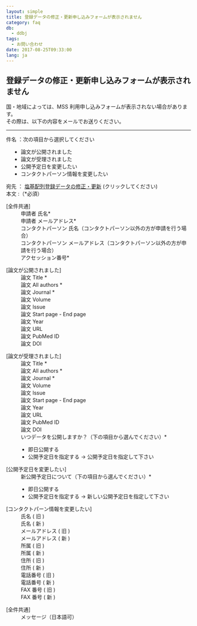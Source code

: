 ```yaml
---
layout: simple
title: 登録データの修正・更新申し込みフォームが表示されません
category: faq
db:
  - ddbj
tags: 
  - お問い合わせ
date: 2017-08-25T09:33:00
lang: ja
---
```


## 登録データの修正・更新申し込みフォームが表示されません

<p>国・地域によっては、MSS 利用申し込みフォームが表示されない場合があります。<br>その際は、以下の内容をメールでお送りください。</p>
<hr>
<p><span class="bold">件名</span> ：次の項目から選択してください
  <ul style="padding-left: 40px">
    <li>論文が公開されました</li>
    <li>論文が受理されました</li>
    <li>公開予定日を変更したい</li>
    <li>コンタクトパーソン情報を変更したい</li>
  </ul><span class="bold">宛先</span> ： <a href="mailto:ddbjupdt@ddbj.nig.ac.jp">塩基配列登録データの修正・更新</a> (クリックしてください)<br><span class="bold">本文</span> :（<span class="red">*</span>必須）</p>
<dl class="bottom_space"><dt>[全件共通]</dt>
  <dd>申請者 氏名<span class="red">*</span></dd>
  <dd>申請者 メールアドレス<span class="red">*</span></dd>
  <dd>コンタクトパーソン 氏名（コンタクトパーソン以外の方が申請を行う場合）</dd>
  <dd>コンタクトパーソン メールアドレス（コンタクトパーソン以外の方が申請を行う場合）</dd>
  <dd>アクセッション番号<span class="red">*</span></dd>
</dl>
<dl class="bottom_space"><dt>[論文が公開されました]</dt>
  <dd>論文 Title <span class="red">*</span></dd>
  <dd>論文 All authors <span class="red">*</span></dd>
  <dd>論文 Journal <span class="red">*</span></dd>
  <dd>論文 Volume </dd>
  <dd>論文 Issue </dd>
  <dd>論文 Start page - End page</dd>
  <dd>論文 Year </dd>
  <dd>論文 URL </dd>
  <dd>論文 PubMed ID</dd>
  <dd>論文 DOI </dd>
</dl>
<dl class="bottom_space"><dt>[論文が受理されました]</dt>
  <dd>論文 Title <span class="red">*</span></dd>
  <dd>論文 All authors <span class="red">*</span></dd>
  <dd>論文 Journal <span class="red">*</span></dd>
  <dd>論文 Volume </dd>
  <dd>論文 Issue </dd>
  <dd>論文 Start page - End page</dd>
  <dd>論文 Year </dd>
  <dd>論文 URL </dd>
  <dd>論文 PubMed ID</dd>
  <dd>論文 DOI </dd>
  <dd>いつデータを公開しますか？（下の項目から選んでください）<span class="red">*</span>
    <ul style="padding-left: 20px">
      <li>即日公開する</li>
      <li>公開予定日を指定する → 公開予定日を指定して下さい</li>
    </ul>
  </dd>
</dl>
<dl class="bottom_space"><dt>[公開予定日を変更したい]</dt>
  <dd>新公開予定日について（下の項目から選んでください）<span class="red">*</span>
    <ul style="padding-left: 20px">
      <li>即日公開する</li>
      <li>公開予定日を指定する → 新しい公開予定日を指定して下さい</li>
    </ul>
  </dd>
</dl>
<dl class="bottom_space"><dt>[コンタクトパーン情報を変更したい]</dt>
  <dd>氏名 ( 旧 )</dd>
  <dd>氏名 ( 新 )</dd>
  <dd>メールアドレス ( 旧 )</dd>
  <dd>メールアドレス ( 新 )</dd>
  <dd>所属 ( 旧 )</dd>
  <dd>所属 ( 新 )</dd>
  <dd>住所 ( 旧 )</dd>
  <dd>住所 ( 新 )</dd>
  <dd>電話番号 ( 旧 )</dd>
  <dd>電話番号 ( 新 )</dd>
  <dd>FAX 番号 ( 旧 )</dd>
  <dd>FAX 番号 ( 新 )</dd>
</dl>
<dl class="bottom_space"><dt>[全件共通]</dt>
  <dd>メッセージ（日本語可）</dd>
</dl>